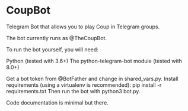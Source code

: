 # CoupBot
Telegram Bot that allows you to play Coup in Telegram groups.

The bot currently runs as @TheCoupBot.

To run the bot yourself, you will need:

Python (tested with 3.6+)
The python-telegram-bot module (tested with 8.0+)

Get a bot token from @BotFather and change <TOKEN> in shared_vars.py.
Install requirements (using a virtualenv is recommended): pip install -r requirements.txt
Then run the bot with python3 bot.py.

Code documentation is minimal but there.
